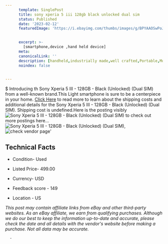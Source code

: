 ```yaml
---
      template: SinglePost
      title: sony xperia 5 iii 128gb black unlocked dual sim 
      status: Published
      date: '2023-02-12'
      featuredImage: 'https://i.ebayimg.com/thumbs/images/g/BPYAAOSwPoJjiqLC/s-l225.jpg'
       

      excerpt: >-
        [smartphone,device ,hand held device]
      meta:
      canonicalLink: ''
      description: [handheld,industrially made,well crafted,Portable,Mobile,Compact,Convenient,Lightweight,Maneuverable,Man-portable,Miniature,Carriable,Hand-held,Light,Holdable,Transportable,Mobile device,Pocket-sized,On-the-go,Wireless,Cordless,Compact size,Convenient size, smartphone,device ,hand held device]
      noindex: false
      

---
```

$
      Introducing th Sony Xperia 5 III - 128GB - Black (Unlocked) (Dual SIM) from a well-known brand.This Light smartphone is sure to be a centerpiece in your home. [Click Here](https://www.ebay.com/itm/125644907374?hash=item1d4105236e%3Ag%3ABPYAAOSwPoJjiqLC&mkevt=1&mkcid=1&mkrid=711-53200-19255-0&campid=%253CePNCampaignId%253E&customid=%253CreferenceId%253E&toolid=10049) to read more to learn about the shipping costs and additional details for the Sony Xperia 5 III - 128GB - Black (Unlocked) (Dual SIM). Shipping cost is undefined.Here is the posting visibly ![Sony Xperia 5 III - 128GB - Black (Unlocked) (Dual SIM)](https://i.ebayimg.com/thumbs/images/g/BPYAAOSwPoJjiqLC/s-l225.jpg) to check out more postings here... ![Sony Xperia 5 III - 128GB - Black (Unlocked) (Dual SIM)](https://i.ebayimg.com/images/g/BPYAAOSwPoJjiqLC/s-l960.jpg), ![check vendor page](https://origin-galleryplus.ebayimg.com/ws/web/125644907374_2_0_1/225x225.jpg,https://origin-galleryplus.ebayimg.com/ws/web/125644907374_3_0_1/225x225.jpg,https://origin-galleryplus.ebayimg.com/ws/web/125644907374_4_0_1/225x225.jpg,https://origin-galleryplus.ebayimg.com/ws/web/125644907374_5_0_1/225x225.jpg,https://origin-galleryplus.ebayimg.com/ws/web/125644907374_6_0_1/225x225.jpg,https://origin-galleryplus.ebayimg.com/ws/web/125644907374_7_0_1/225x225.jpg,https://origin-galleryplus.ebayimg.com/ws/web/125644907374_8_0_1/225x225.jpg,https://origin-galleryplus.ebayimg.com/ws/web/125644907374_9_0_1/225x225.jpg,https://origin-galleryplus.ebayimg.com/ws/web/125644907374_10_0_1/225x225.jpg)'

      

 ## Technical Facts 



     
      

 - Condition- Used 


      

 - Listed Price- 499.00 


      

 - Currency- USD 


      

 - Feedback score - 149 


      

 - Location - US 


      
      

 *_This post may contain affiliate links from eBay and other third-party websites. As an eBay affiliate, we earn from qualifying purchases. Although we do our best to keep the information up-to-date and accurate, please check the date and all details with the vendor's website before making a purchase. Not all data may be accurate._*




      -
